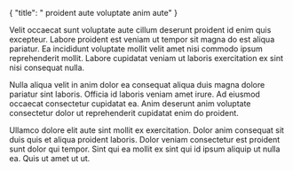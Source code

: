 {
  "title": " proident aute voluptate anim aute"
}

Velit occaecat sunt voluptate aute cillum deserunt proident id enim quis excepteur. Labore proident est veniam ut tempor sit magna do est aliqua pariatur. Ea incididunt voluptate mollit velit amet nisi commodo ipsum reprehenderit mollit. Labore cupidatat veniam ut laboris exercitation ex sint nisi consequat nulla.

Nulla aliqua velit in anim dolor ea consequat aliqua duis magna dolore pariatur sint laboris. Officia id laboris veniam amet irure. Ad eiusmod occaecat consectetur cupidatat ea. Anim deserunt anim voluptate consectetur dolor ut reprehenderit cupidatat enim do proident.

Ullamco dolore elit aute sint mollit ex exercitation. Dolor anim consequat sit duis quis et aliqua proident laboris. Dolor veniam consectetur est proident sunt dolor qui tempor. Sint qui ea mollit ex sint qui id ipsum aliquip ut nulla ea. Quis ut amet ut ut.
